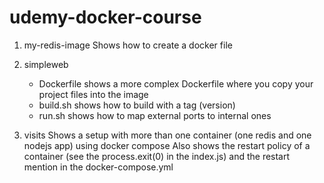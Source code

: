 # udemy-docker-course

1. my-redis-image
    Shows how to create a docker file

2. simpleweb
    - Dockerfile shows a more complex Dockerfile where you copy your project files into the image
    - build.sh shows how to build with a tag (version)
    - run.sh  shows how to map external ports to internal ones

3. visits
    Shows a setup with more than one container (one redis and one nodejs app) using docker compose
    Also shows the restart policy of a container (see the process.exit(0) in the index.js) and the
        restart mention in the docker-compose.yml
